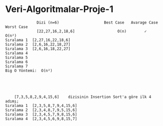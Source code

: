 # Veri-Algoritmalar-Proje-1
					
                  Dizi (n=6)                  	Best Case	Avarage Case	Worst Case
		          [22,27,16,2,18,6]	                  O(n)	      ✓	          O(n²)
	Sıralama 1	[2,27,16,22,18,6]			
	Sıralama 2	[2,6,16,22,18,27]			
	Sıralama 3	[2,6,16,18,22,27]			
	Sıralama 4				
	Sıralama 5				
	Sıralama 6				
	Sıralama 7				
	Big O Yöntemi:	O(n²)			
					
					
					
					
					
		[7,3,5,8,2,9,4,15,6]	dizisinin Insertion Sort'a göre ilk 4 adımı;		
	Sıralama 1	[2,3,5,8,7,9,4,15,6]			
	Sıralama 2	[2,3,4,8,7,9,5,15,6]			
	Sıralama 3	[2,3,4,5,7,9,8,15,6]			
	Sıralama 4	[2,3,4,5,6,9,8,15,7]			

